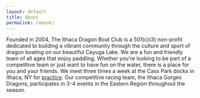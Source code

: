 ```yaml
---
layout: default
title: About
permalink: /about/
---
```


Founded in 2004, The Ithaca Dragon Boat Club is a 501(c)(3) non-profit dedicated to building a vibrant community through the culture and sport of dragon boating on our beautiful Cayuga Lake. We are a fun and friendly team of all ages that enjoy paddling. Whether you're looking to be part of a competitive team or just want to have fun on the water, there is a place for you and your friends. We meet three times a week at the Cass Park docks in Ithaca, NY for [practice](/practices/). Our competitive racing team, the Ithaca Gorges Dragons, participates in 3-4 events in the Eastern Region throughout the season. 
